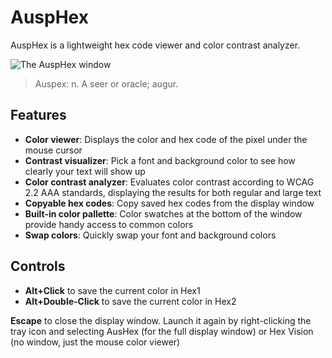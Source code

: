 # AuspHex
AuspHex is a lightweight hex code viewer and color contrast analyzer.

![The AuspHex window](https://github.com/user-attachments/assets/6323483f-92df-4bd1-9333-80dfb27b3f25)

> Auspex: n. A seer or oracle; augur.

## Features
* **Color viewer**: Displays the color and hex code of the pixel under the mouse cursor
* **Contrast visualizer**: Pick a font and background color to see how clearly your text will show up
* **Color contrast analyzer**: Evaluates color contrast according to WCAG 2.2 AAA standards, displaying the results for both regular and large text
* **Copyable hex codes**: Copy saved hex codes from the display window
* **Built-in color pallette**: Color swatches at the bottom of the window provide handy access to common colors
* **Swap colors**: Quickly swap your font and background colors

## Controls
* **Alt+Click** to save the current color in Hex1
* **Alt+Double-Click** to save the current color in Hex2

**Escape** to close the display window. Launch it again by right-clicking the tray icon and selecting AusHex (for the full display window) or Hex Vision (no window, just the mouse color viewer)

